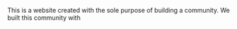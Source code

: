 This is a website created with the sole purpose of building a community.
We built this community with 